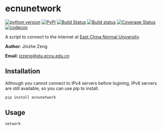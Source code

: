 # ecnunetwork

[![python version](https://img.shields.io/pypi/pyversions/ecnunetwork.svg?logo=python&logoColor=white)](https://pypi.org/project/ecnunetwork)
[![PyPI](https://img.shields.io/pypi/v/ecnunetwork.svg)](https://pypi.org/project/ecnunetwork)
[![Build Status](https://travis-ci.com/njzjz/ecnunetwork.svg?branch=master)](https://travis-ci.com/njzjz/ecnunetwork)
[![Build status](https://ci.appveyor.com/api/projects/status/rr6dvs3wvvkg33dd?svg=true)](https://ci.appveyor.com/project/jzzeng/ecnunetwork)
[![Coverage Status](https://coveralls.io/repos/github/njzjz/ecnunetwork/badge.svg?branch=master)](https://coveralls.io/github/njzjz/ecnunetwork?branch=master)
[![codecov](https://codecov.io/gh/njzjz/ecnunetwork/branch/master/graph/badge.svg)](https://codecov.io/gh/njzjz/ecnunetwork)

A script to connect to the Internet at [East China Normal University](http://english.ecnu.edu.cn).

**Author**: Jinzhe Zeng

**Email**: jzzeng@stu.ecnu.edu.cn

## Installation

Although you cannot connect to IPv4 servers before logining, IPv6 servers are still available, so you can use pip to install.

```sh
pip install ecnunetwork
```

## Usage
```sh
network
```
